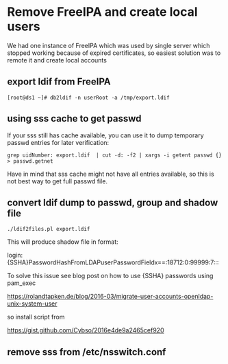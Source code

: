 # Remove FreeIPA and create local users

We had one instance of FreeIPA which was used by single server which
stopped working because of expired certificates, so easiest solution
was to remote it and create local accounts

## export ldif from FreeIPA

```
[root@ds1 ~]# db2ldif -n userRoot -a /tmp/export.ldif
```

## using sss cache to get passwd

If your sss still has cache available, you can use it to dump
temporary passwd entries for later verification:

```
grep uidNumber: export.ldif  | cut -d: -f2 | xargs -i getent passwd {} > passwd.getnet
```

Have in mind that sss cache might not have all entries available, so this is
not best way to get full passwd file.

## convert ldif dump to passwd, group and shadow file

```
./ldif2files.pl export.ldif
```

This will produce shadow file in format:

login:{SSHA}PasswordHashFromLDAPuserPasswordFieldx==:18712:0:99999:7:::

To solve this issue see blog post on how to use {SSHA} passwords using pam_exec

https://rolandtapken.de/blog/2016-03/migrate-user-accounts-openldap-unix-system-user

so install script from

https://gist.github.com/Cybso/2016e4de9a2465cef920





## remove sss from /etc/nsswitch.conf
